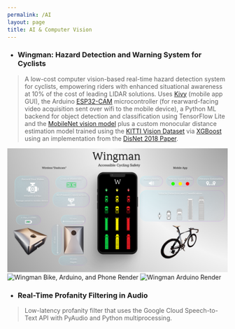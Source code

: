```yaml
---
permalink: /AI
layout: page
title: AI & Computer Vision
---
```


* ### Wingman: Hazard Detection and Warning System for Cyclists 
  
>A low-cost computer vision-based real-time hazard detection system for cyclists, empowering riders with enhanced situational awareness at 10% of the cost of leading LIDAR solutions. Uses [Kivy](https://kivy.org/) (mobile app GUI), the Arduino [ESP32-CAM](https://loboris.eu/ESP32/ESP32-CAM%20Product%20Specification.pdf) microcontroller (for rearward-facing video acquisition sent over wifi to the mobile device), a Python ML backend for object detection and classification using TensorFlow Lite and the [MobileNet vision model](https://arxiv.org/abs/1704.04861) plus a custom monocular distance estimation model trained using the [KITTI Vision Dataset](https://www.cvlibs.net/datasets/kitti/) via [XGBoost](https://xgboost.readthedocs.io/en/stable/) using an implementation from the [DisNet 2018 Paper](https://project.inria.fr/ppniv18/files/2018/10/paper22.pdf).

<a>
  <img src="/Images/Wingman1.png" width="699" alt="Wingman Product Mockup and Poster" />
</a>
<a>
  <img src="/Images/Wingman3.gif" width="699" alt="Wingman Bike, Arduino, and Phone Render" />
</a>
<a>
  <img src="/Images/Wingman2.gif" width="699" alt="Wingman Arduino Render" />
</a>

* ### Real-Time Profanity Filtering in Audio
  
>Low-latency profanity filter that uses the Google Cloud Speech-to-Text API with PyAudio and Python multiprocessing.